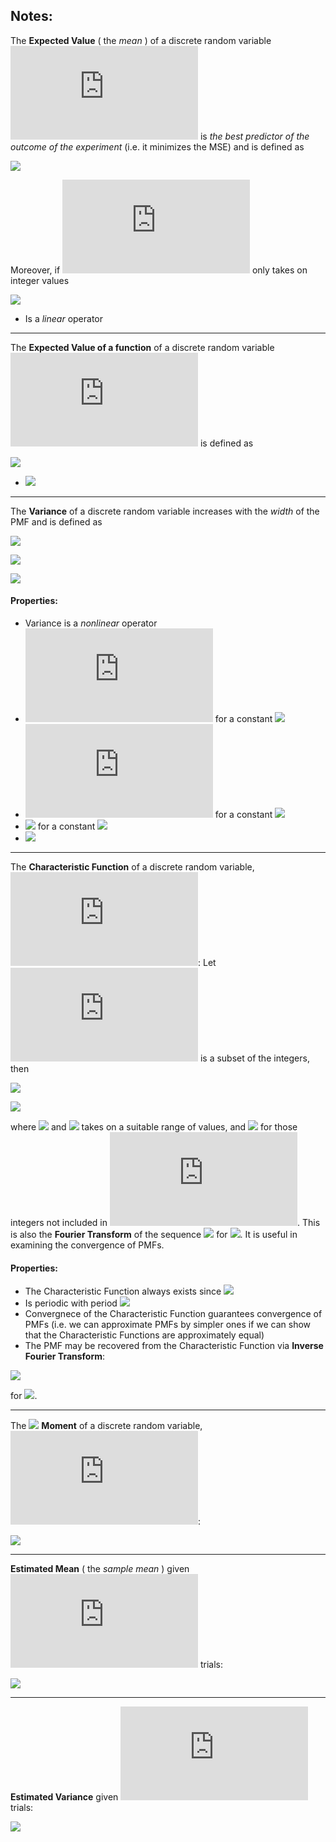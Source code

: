 ## Notes:

The **Expected Value** ( the _mean_ ) of a discrete random variable ![](https://latex.codecogs.com/svg.latex?X) is _the best predictor of the outcome of the experiment_ (i.e. it minimizes the MSE) and is defined as

![](https://latex.codecogs.com/svg.latex?\mathbb{E}[X]%20=%20\sum_{i}x_ip_X[x_i])

Moreover, if ![](https://latex.codecogs.com/svg.latex?X) only takes on integer values

![](https://latex.codecogs.com/svg.latex?\mathbb{E}[X]%20=%20\sum_{k=-\infty}^{\infty}kp_X[k])

- Is a _linear_ operator

***
The **Expected Value of a function** of a discrete random variable ![](https://latex.codecogs.com/svg.latex?Y%20=%20g(X)) is defined as

![](https://latex.codecogs.com/svg.latex?\mathbb{E}[Y]%20=%20\sum_{i}{g(x_i)p_X[x_i]})

- ![](https://latex.codecogs.com/svg.latex?\mathbb{E}[g(X)]%20\neq%20g(\mathbb{E}[X]))

***
The **Variance** of a discrete random variable increases with the _width_ of the PMF and is defined as

![](https://latex.codecogs.com/svg.latex?var(X)%20=%20\mathbb{E}[(X%20-%20\mathbb{E}[X])^2])

![](https://latex.codecogs.com/svg.latex?var(X)%20=%20\mathbb{E}[X^2]%20-%20\mathbb{E}^2[X])

![](https://latex.codecogs.com/svg.latex?var(X)%20\geq%200)

#### Properties:

- Variance is a _nonlinear_ operator
- ![](https://latex.codecogs.com/svg.latex?var(c)%20=%200) for a constant ![](https://latex.codecogs.com/svg.latex?c\in\mathbb{R})
- ![](https://latex.codecogs.com/svg.latex?var(X+c)%20=%20var(X)) for a constant ![](https://latex.codecogs.com/svg.latex?c\in\mathbb{R})
- ![](https://latex.codecogs.com/svg.latex?var(cX)%20=%20c^2var(X)) for a constant ![](https://latex.codecogs.com/svg.latex?c\in\mathbb{R})
- ![](https://latex.codecogs.com/svg.latex?MSE_{\min}%20=%20\mathbb{E}[(X%20-%20b_{opt})^2]%20=%20\mathbb{E}[(X%20-%20\mathbb{E}[X])^2]%20=%20var(X))

***
The **Characteristic Function** of a discrete random variable, ![](https://latex.codecogs.com/svg.latex?X): Let ![](https://latex.codecogs.com/svg.latex?S_X) is a subset of the integers, then

![](https://latex.codecogs.com/svg.latex?\phi_X(\omega)%20=%20\mathbb{E}[e^{j\omega%20X}])

![](https://latex.codecogs.com/svg.latex?\phi_X(\omega)%20=%20\sum_{k=-\infty}^{\infty}{e^{j\omega%20X}p_X[k]})

where ![](https://latex.codecogs.com/svg.latex?j%20=%20\sqrt{-1}) and ![](https://latex.codecogs.com/svg.latex?\omega) takes on a suitable range of values, and ![](https://latex.codecogs.com/svg.latex?p_X[k]=0) for those integers not included in ![](https://latex.codecogs.com/svg.latex?S_X). This is also the **Fourier Transform** of the sequence ![](https://latex.codecogs.com/svg.latex?p_X[k]) for ![]( https://latex.codecogs.com/svg.latex?k\in(-\infty,\infty) ). It is useful in examining the convergence of PMFs.

#### Properties:

- The Characteristic Function always exists since ![](https://latex.codecogs.com/svg.latex?|\phi_X(\omega)|%20%3C%20\infty)
- Is periodic with period ![](https://latex.codecogs.com/svg.latex?2\pi)
- Convergnece of the Characteristic Function guarantees convergence of PMFs (i.e. we can approximate PMFs by simpler ones if we can show that the Characteristic Functions are approximately equal)
- The PMF may be recovered from the Characteristic Function via **Inverse Fourier Transform**:

![](https://latex.codecogs.com/svg.latex?p_X[k]%20=%20\frac{1}{2\pi}\int_{-\pi}^{\pi}{\phi_X(\omega)e^{-j\omega%20k}d\omega})

for ![]( https://latex.codecogs.com/svg.latex?k\in(-\infty,\infty) ).

***
The ![](https://latex.codecogs.com/svg.latex?N^{th}) **Moment** of a discrete random variable, ![](https://latex.codecogs.com/svg.latex?X):

![](https://latex.codecogs.com/svg.latex?\mathbb{E}[X^N]%20=%20\frac{1}{j^N}%20\frac{d^N}{d\omega^N}\phi_X(\omega)\bigg|_{\omega=0})

***
**Estimated Mean** ( the _sample mean_ ) given ![](https://latex.codecogs.com/svg.latex?N) trials:

![](https://latex.codecogs.com/svg.latex?\widehat{\mathbb{E}[X]}%20=%20\frac{1}{N}\sum_{i=1}^{N}{x_i})

***
**Estimated Variance** given ![](https://latex.codecogs.com/svg.latex?N) trials:

![](https://latex.codecogs.com/svg.latex?\widehat{var(X)}%20=%20\frac{1}{N}\sum_{i=1}^{N}{x_i^2}%20-%20\widehat{\mathbb{E}[X]}^2) 
